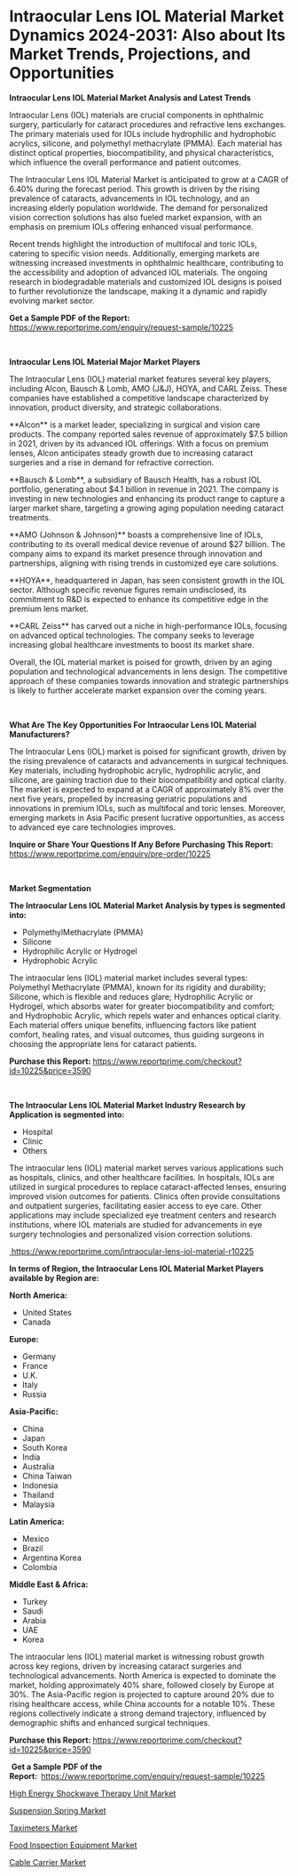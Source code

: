 <p><h1>Intraocular Lens IOL Material Market Dynamics 2024-2031: Also about Its Market Trends, Projections, and Opportunities</h1></p><p><strong>Intraocular Lens IOL Material Market Analysis and Latest Trends</strong></p>
<p><p>Intraocular Lens (IOL) materials are crucial components in ophthalmic surgery, particularly for cataract procedures and refractive lens exchanges. The primary materials used for IOLs include hydrophilic and hydrophobic acrylics, silicone, and polymethyl methacrylate (PMMA). Each material has distinct optical properties, biocompatibility, and physical characteristics, which influence the overall performance and patient outcomes.</p><p>The Intraocular Lens IOL Material Market is anticipated to grow at a CAGR of 6.40% during the forecast period. This growth is driven by the rising prevalence of cataracts, advancements in IOL technology, and an increasing elderly population worldwide. The demand for personalized vision correction solutions has also fueled market expansion, with an emphasis on premium IOLs offering enhanced visual performance.</p><p>Recent trends highlight the introduction of multifocal and toric IOLs, catering to specific vision needs. Additionally, emerging markets are witnessing increased investments in ophthalmic healthcare, contributing to the accessibility and adoption of advanced IOL materials. The ongoing research in biodegradable materials and customized IOL designs is poised to further revolutionize the landscape, making it a dynamic and rapidly evolving market sector.</p></p>
<p><strong>Get a Sample PDF of the Report:&nbsp;</strong> <a href="https://www.reportprime.com/enquiry/request-sample/10225">https://www.reportprime.com/enquiry/request-sample/10225</a></p>
<p>&nbsp;</p>
<p><strong>Intraocular Lens IOL Material Major Market Players</strong></p>
<p><p>The Intraocular Lens (IOL) material market features several key players, including Alcon, Bausch & Lomb, AMO (J&J), HOYA, and CARL Zeiss. These companies have established a competitive landscape characterized by innovation, product diversity, and strategic collaborations.</p><p>**Alcon** is a market leader, specializing in surgical and vision care products. The company reported sales revenue of approximately $7.5 billion in 2021, driven by its advanced IOL offerings. With a focus on premium lenses, Alcon anticipates steady growth due to increasing cataract surgeries and a rise in demand for refractive correction.</p><p>**Bausch & Lomb**, a subsidiary of Bausch Health, has a robust IOL portfolio, generating about $4.1 billion in revenue in 2021. The company is investing in new technologies and enhancing its product range to capture a larger market share, targeting a growing aging population needing cataract treatments.</p><p>**AMO (Johnson & Johnson)** boasts a comprehensive line of IOLs, contributing to its overall medical device revenue of around $27 billion. The company aims to expand its market presence through innovation and partnerships, aligning with rising trends in customized eye care solutions.</p><p>**HOYA**, headquartered in Japan, has seen consistent growth in the IOL sector. Although specific revenue figures remain undisclosed, its commitment to R&D is expected to enhance its competitive edge in the premium lens market.</p><p>**CARL Zeiss** has carved out a niche in high-performance IOLs, focusing on advanced optical technologies. The company seeks to leverage increasing global healthcare investments to boost its market share.</p><p>Overall, the IOL material market is poised for growth, driven by an aging population and technological advancements in lens design. The competitive approach of these companies towards innovation and strategic partnerships is likely to further accelerate market expansion over the coming years.</p></p>
<p>&nbsp;</p>
<p><strong>What Are The Key Opportunities For Intraocular Lens IOL Material Manufacturers?</strong></p>
<p><p>The Intraocular Lens (IOL) market is poised for significant growth, driven by the rising prevalence of cataracts and advancements in surgical techniques. Key materials, including hydrophobic acrylic, hydrophilic acrylic, and silicone, are gaining traction due to their biocompatibility and optical clarity. The market is expected to expand at a CAGR of approximately 8% over the next five years, propelled by increasing geriatric populations and innovations in premium IOLs, such as multifocal and toric lenses. Moreover, emerging markets in Asia Pacific present lucrative opportunities, as access to advanced eye care technologies improves.</p></p>
<p><strong>Inquire or Share Your Questions If Any Before Purchasing This Report:</strong> <a href="https://www.reportprime.com/enquiry/pre-order/10225">https://www.reportprime.com/enquiry/pre-order/10225</a></p>
<p>&nbsp;</p>
<p><strong>Market Segmentation</strong></p>
<p><strong>The Intraocular Lens IOL Material Market Analysis by types is segmented into:</strong></p>
<p><ul><li>PolymethylMethacrylate (PMMA)</li><li>Silicone</li><li>Hydrophilic Acrylic or Hydrogel</li><li>Hydrophobic Acrylic</li></ul></p>
<p><p>The intraocular lens (IOL) material market includes several types: Polymethyl Methacrylate (PMMA), known for its rigidity and durability; Silicone, which is flexible and reduces glare; Hydrophilic Acrylic or Hydrogel, which absorbs water for greater biocompatibility and comfort; and Hydrophobic Acrylic, which repels water and enhances optical clarity. Each material offers unique benefits, influencing factors like patient comfort, healing rates, and visual outcomes, thus guiding surgeons in choosing the appropriate lens for cataract patients.</p></p>
<p><strong>Purchase this Report:&nbsp;</strong><a href="https://www.reportprime.com/checkout?id=10225&price=3590">https://www.reportprime.com/checkout?id=10225&price=3590</a></p>
<p>&nbsp;</p>
<p><strong>The Intraocular Lens IOL Material Market Industry Research by Application is segmented into:</strong></p>
<p><ul><li>Hospital</li><li>Clinic</li><li>Others</li></ul></p>
<p><p>The intraocular lens (IOL) material market serves various applications such as hospitals, clinics, and other healthcare facilities. In hospitals, IOLs are utilized in surgical procedures to replace cataract-affected lenses, ensuring improved vision outcomes for patients. Clinics often provide consultations and outpatient surgeries, facilitating easier access to eye care. Other applications may include specialized eye treatment centers and research institutions, where IOL materials are studied for advancements in eye surgery technologies and personalized vision correction solutions.</p></p>
<p><a href="https://www.reportprime.com/intraocular-lens-iol-material-r10225">&nbsp;https://www.reportprime.com/intraocular-lens-iol-material-r10225</a></p>
<p><strong>In terms of Region, the Intraocular Lens IOL Material Market Players available by Region are:</strong></p>
<p>
    <p> <strong> North America: </strong>
        <ul>
            <li>United States</li>
            <li>Canada</li>
        </ul>
        </p> 
    <p> <strong> Europe: </strong>
        <ul>
            <li>Germany</li>
            <li>France</li>
            <li>U.K.</li>
            <li>Italy</li>
            <li>Russia</li>
        </ul>
        </p> 
    <p> <strong> Asia-Pacific: </strong>
        <ul>
            <li>China</li>
            <li>Japan</li>
            <li>South Korea</li>
            <li>India</li>
            <li>Australia</li>
            <li>China Taiwan</li>
            <li>Indonesia</li>
            <li>Thailand</li>
            <li>Malaysia</li>
        </ul>
        </p> 
    <p> <strong> Latin America: </strong>
        <ul>
            <li>Mexico</li>
            <li>Brazil</li>
            <li>Argentina Korea</li>
            <li>Colombia</li>
        </ul>
        </p> 
    <p> <strong> Middle East & Africa: </strong>
        <ul>
            <li>Turkey</li>
            <li>Saudi</li>
            <li>Arabia</li>
            <li>UAE</li>
            <li>Korea</li>
        </ul>
    </p>
    </p>
<p><p>The intraocular lens (IOL) material market is witnessing robust growth across key regions, driven by increasing cataract surgeries and technological advancements. North America is expected to dominate the market, holding approximately 40% share, followed closely by Europe at 30%. The Asia-Pacific region is projected to capture around 20% due to rising healthcare access, while China accounts for a notable 10%. These regions collectively indicate a strong demand trajectory, influenced by demographic shifts and enhanced surgical techniques.</p></p>
<p><strong>Purchase this Report: </strong><a href="https://www.reportprime.com/checkout?id=10225&price=3590">https://www.reportprime.com/checkout?id=10225&price=3590</a></p>
<p>&nbsp;<strong>Get a Sample PDF of the Report:&nbsp;&nbsp;</strong><a href="https://www.reportprime.com/enquiry/request-sample/10225">https://www.reportprime.com/enquiry/request-sample/10225</a></p>
<p><strong></strong></p>
<p><p><a href="https://github.com/RunaHaque64/Market-Research-Report-List-1/blob/main/high-energy-shockwave-therapy-unit-market.md">High Energy Shockwave Therapy Unit Market</a></p><p><a href="https://www.linkedin.com/pulse/suspension-spring-market-industry-trends-forecast-period-poncf?trackingId=RlYUkogMSwqy8Jfllbug5w%3D%3D">Suspension Spring Market</a></p><p><a href="https://www.linkedin.com/pulse/global-taximeters-industry-analysis-share-growth-trends-forecast-rcome?trackingId=vSwoj305QR2af0X6uSXVhQ%3D%3D">Taximeters Market</a></p><p><a href="https://issuu.com/reportprime-2/docs/food-inspection-equipment-market-si_2e901cd04b55f5">Food Inspection Equipment Market</a></p><p><a href="https://medium.com/@kaylagreenj1521/the-global-cable-carrier-market-is-a-dynamic-and-growing-industry-25049899c980">Cable Carrier Market</a></p></p>
